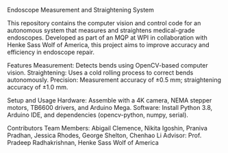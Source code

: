 Endoscope Measurement and Straightening System

This repository contains the computer vision and control code for an autonomous system that measures and straightens medical-grade endoscopes. Developed as part of an MQP at WPI in collaboration with Henke Sass Wolf of America, this project aims to improve accuracy and efficiency in endoscope repair.

Features
Measurement: Detects bends using OpenCV-based computer vision.
Straightening: Uses a cold rolling process to correct bends autonomously.
Precision: Measurement accuracy of ±0.5 mm; straightening accuracy of ±1.0 mm.

Setup and Usage
Hardware: Assemble with a 4K camera, NEMA stepper motors, TB6600 drivers, and Arduino Mega.
Software: Install Python 3.8, Arduino IDE, and dependencies (opencv-python, numpy, serial).

Contributors
Team Members: Abigail Clemence, Nikita Igoshin, Praniva Pradhan, Jessica Rhodes, George Shelton, Chenhao Li
Advisor: Prof. Pradeep Radhakrishnan, Henke Sass Wolf of America
